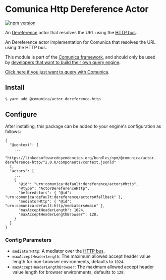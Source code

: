 # Comunica Http Dereference Actor

[![npm version](https://badge.fury.io/js/%40comunica%2Factor-dereference-http.svg)](https://www.npmjs.com/package/@comunica/actor-dereference-http)

An [Dereference](https://github.com/comunica/comunica/tree/master/packages/bus-dereference) actor that
resolves the URL using the [HTTP bus](https://github.com/comunica/comunica/tree/master/packages/bus-http).

An Dereference actor implementation for Comunica that resolves the URL using the HTTP bus.


This module is part of the [Comunica framework](https://github.com/comunica/comunica),
and should only be used by [developers that want to build their own query engine](https://comunica.dev/docs/modify/).

[Click here if you just want to query with Comunica](https://comunica.dev/docs/query/).

## Install

```bash
$ yarn add @comunica/actor-dereference-http
```

## Configure

After installing, this package can be added to your engine's configuration as follows:
```text
{
  "@context": [
    ...
    "https://linkedsoftwaredependencies.org/bundles/npm/@comunica/actor-dereference-http/^2.0.0/components/context.jsonld"  
  ],
  "actors": [
    ...
    {
      "@id": "urn:comunica:default:dereference/actors#http",
      "@type": "ActorDereferenceHttp",
      "beforeActors": { "@id": "urn:comunica:default:dereference/actors#fallback" },
      "mediatorHttp": { "@id": "urn:comunica:default:http/mediators#main" },
      "maxAcceptHeaderLength": 1024,
      "maxAcceptHeaderLengthBrowser": 128,
    }
  ]
}
```

### Config Parameters

* `mediatorHttp`: A mediator over the [HTTP bus](https://github.com/comunica/comunica/tree/master/packages/bus-http).
* `maxAcceptHeaderLength`: The maximum allowed accept header value length for non-browser environments, defaults to `1024`.
* `maxAcceptHeaderLengthBrowser`: The maximum allowed accept header value length for browser environments, defaults to `128`.
